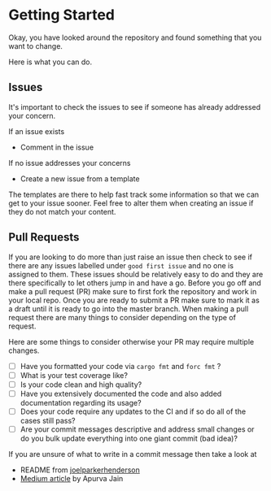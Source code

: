 # Getting Started

Okay, you have looked around the repository and found something that you want to change.

Here is what you can do.

## Issues

It's important to check the issues to see if someone has already addressed your concern.

If an issue exists
- Comment in the issue

If no issue addresses your concerns
- Create a new issue from a template

The templates are there to help fast track some information so that we can get to your issue sooner. Feel free to alter them when creating an issue if they do not match your content.

## Pull Requests

If you are looking to do more than just raise an issue then check to see if there are any issues labelled under `good first issue` and no one is assigned to them.
These issues should be relatively easy to do and they are there specifically to let others jump in and have a go.
Before you go off and make a pull request (PR) make sure to first fork the repository and work in your local repo. 
Once you are ready to submit a PR make sure to mark it as a draft until it is ready to go into the master branch.
When making a pull request there are many things to consider depending on the type of request.

Here are some things to consider otherwise your PR may require multiple changes.

- [ ] Have you formatted your code via `cargo fmt` and `forc fmt` ?
- [ ] What is your test coverage like?
- [ ] Is your code clean and high quality?
- [ ] Have you extensively documented the code and also added documentation regarding its usage?
- [ ] Does your code require any updates to the CI and if so do all of the cases still pass?
- [ ] Are your commit messages descriptive and address small changes or do you bulk update everything into one giant commit (bad idea)?

If you are unsure of what to write in a commit message then take a look at
- README from [joelparkerhenderson](https://github.com/joelparkerhenderson/git-commit-message/#git-commit-message)
- [Medium article](https://medium.com/swlh/writing-better-commit-messages-9b0b6ff60c67) by Apurva Jain

